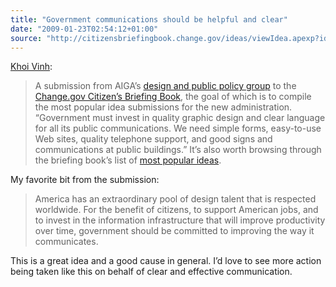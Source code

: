 ```yaml
---
title: "Government communications should be helpful and clear"
date: "2009-01-23T02:54:12+01:00"
source: "http://citizensbriefingbook.change.gov/ideas/viewIdea.apexp?id=0878000000057Ar"
---
```


[Khoi Vinh](http://www.subtraction.com/2009/01/19/design-for-democracy-proposal-clear-communications-design-for-government):

> A submission from AIGA’s [design and public policy group](http://www.aiga.org/content.cfm/design-for-democracy) to the [Change.gov Citizen’s Briefing Book](http://citizensbriefingbook.change.gov/home), the goal of which is to compile the most popular idea submissions for the new administration. “Government must invest in quality graphic design and clear language for all its public communications. We need simple forms, easy-to-use Web sites, quality telephone support, and good signs and communications at public buildings.” It’s also worth browsing through the briefing book’s list of [most popular ideas](http://citizensbriefingbook.change.gov/ideas/ideaList.apexp?c=09a800000004fo6&lsi=2).

My favorite bit from the submission:

> America has an extraordinary pool of design talent that is respected worldwide. For the benefit of citizens, to support American jobs, and to invest in the information infrastructure that will improve productivity over time, government should be committed to improving the way it communicates.

This is a great idea and a good cause in general. I’d love to see more action being taken like this on behalf of clear and effective communication.
